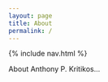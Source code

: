 ```yaml
---
layout: page
title: About
permalink: /
---
```


{% include nav.html %}

About Anthony P. Kritikos...



